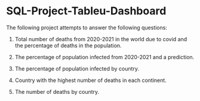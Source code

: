 # SQL-Project-Tableu-Dashboard

The following project attempts to answer the following questions:

1. Total number of deaths from 2020-2021 in the world due to covid and the percentage of deaths in the population.
   
2. The percentage of population infected from 2020-2021 and a prediction.

3. The percentage of population infected by country.

4. Country with the highest number of deaths in each continent.

5. The number of deaths by country.


